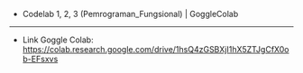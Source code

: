 - Codelab 1, 2, 3 (Pemrograman_Fungsional) | GoggleColab
---
- Link Goggle Colab: https://colab.research.google.com/drive/1hsQ4zGSBXjI1hX5ZTJgCfX0ob-EFsxvs
